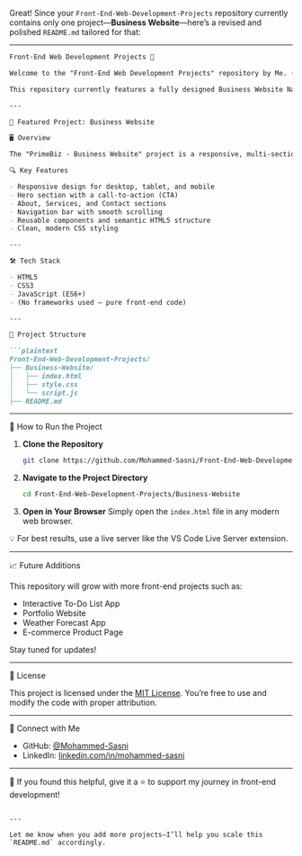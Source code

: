 Great! Since your `Front-End-Web-Development-Projects` repository currently contains only one project—**Business Website**—here’s a revised and polished `README.md` tailored for that:

---

````markdown
Front-End Web Development Projects 🚀

Welcome to the "Front-End Web Development Projects" repository by Me. (https://github.com/Mohammed-Sasni)!

This repository currently features a fully designed Business Website Named "PrimeBiz". Built using HTML, CSS, and JavaScript. It's part of an ongoing effort to sharpen front-end development skills by building real-world UI projects.

---

📌 Featured Project: Business Website

🖥️ Overview

The "PrimeBiz - Business Website" project is a responsive, multi-section website template designed for small to medium-sized businesses. It offers a clean layout, intuitive navigation, and modern styling to create a professional online presence.

🔍 Key Features

- Responsive design for desktop, tablet, and mobile
- Hero section with a call-to-action (CTA)
- About, Services, and Contact sections
- Navigation bar with smooth scrolling
- Reusable components and semantic HTML5 structure
- Clean, modern CSS styling

---

🛠️ Tech Stack

- HTML5
- CSS3
- JavaScript (ES6+)
- (No frameworks used – pure front-end code)

---

📂 Project Structure

```plaintext
Front-End-Web-Development-Projects/
├── Business-Website/
│   ├── index.html
│   ├── style.css
│   └── script.js
├── README.md
````

---

🚀 How to Run the Project

1. **Clone the Repository**

   ```bash
   git clone https://github.com/Mohammed-Sasni/Front-End-Web-Development-Projects.git
   ```

2. **Navigate to the Project Directory**

   ```bash
   cd Front-End-Web-Development-Projects/Business-Website
   ```

3. **Open in Your Browser**
   Simply open the `index.html` file in any modern web browser.

💡 For best results, use a live server like the VS Code Live Server extension.

---

📈 Future Additions

This repository will grow with more front-end projects such as:

* Interactive To-Do List App
* Portfolio Website
* Weather Forecast App
* E-commerce Product Page

Stay tuned for updates!

---

📄 License

This project is licensed under the [MIT License](LICENSE).
You’re free to use and modify the code with proper attribution.

---

🔗 Connect with Me

* GitHub: [@Mohammed-Sasni](https://github.com/Mohammed-Sasni)
* LinkedIn: [linkedin.com/in/mohammed-sasni](https://linkedin.com/in/mohammed-sasni)

---

🌟 If you found this helpful, give it a ⭐️ to support my journey in front-end development!

```

---

Let me know when you add more projects—I’ll help you scale this `README.md` accordingly.
```
